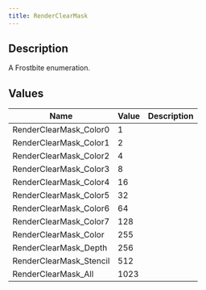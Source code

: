 ```yaml
---
title: RenderClearMask
---
```

## Description

A Frostbite enumeration.

## Values

| Name                     | Value | Description |
| ------------------------ | ----- | ----------- |
| RenderClearMask\_Color0  | 1     |             |
| RenderClearMask\_Color1  | 2     |             |
| RenderClearMask\_Color2  | 4     |             |
| RenderClearMask\_Color3  | 8     |             |
| RenderClearMask\_Color4  | 16    |             |
| RenderClearMask\_Color5  | 32    |             |
| RenderClearMask\_Color6  | 64    |             |
| RenderClearMask\_Color7  | 128   |             |
| RenderClearMask\_Color   | 255   |             |
| RenderClearMask\_Depth   | 256   |             |
| RenderClearMask\_Stencil | 512   |             |
| RenderClearMask\_All     | 1023  |             |
